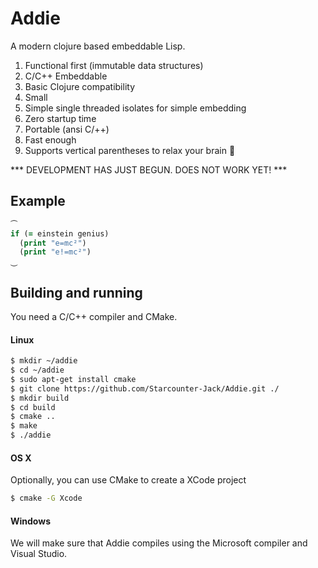 # Addie

A modern clojure based embeddable Lisp.

1. Functional first (immutable data structures)
2. C/C++ Embeddable
3. Basic Clojure compatibility
4. Small
5. Simple single threaded isolates for simple embedding
6. Zero startup time
7. Portable (ansi C/++)
8. Fast enough
9. Supports vertical parentheses to relax your brain 🍺

*** DEVELOPMENT HAS JUST BEGUN. DOES NOT WORK YET! ***

## Example
```clojure
⏜
if (= einstein genius)
  (print "e=mc²")
  (print "e!=mc²")
⏝
```



## Building and running

You need a C/C++ compiler and CMake.

#### Linux

```bash
$ mkdir ~/addie
$ cd ~/addie
$ sudo apt-get install cmake
$ git clone https://github.com/Starcounter-Jack/Addie.git ./
$ mkdir build
$ cd build
$ cmake ..
$ make
$ ./addie
```

#### OS X

Optionally, you can use CMake to create a XCode project

```bash
$ cmake -G Xcode
```

#### Windows

We will make sure that Addie compiles using the Microsoft compiler and Visual Studio.
